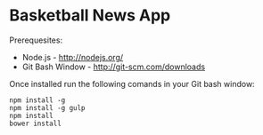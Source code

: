Basketball News App
===================

Prerequesites:

- Node.js - http://nodejs.org/
- Git Bash Window - http://git-scm.com/downloads

Once installed run the following comands in your Git bash window:

    npm install -g
    npm install -g gulp
    npm install
    bower install
